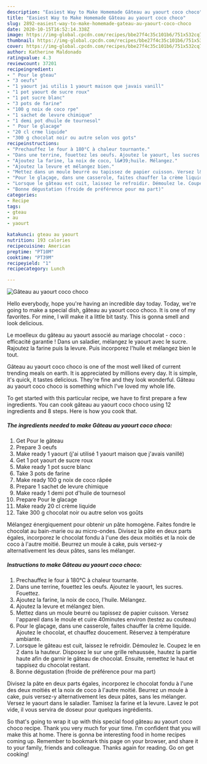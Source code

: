 ```yaml
---
description: "Easiest Way to Make Homemade Gâteau au yaourt coco choco"
title: "Easiest Way to Make Homemade Gâteau au yaourt coco choco"
slug: 2892-easiest-way-to-make-homemade-gateau-au-yaourt-coco-choco
date: 2020-10-15T16:52:14.338Z
image: https://img-global.cpcdn.com/recipes/bbe27f4c35c101b6/751x532cq70/gateau-au-yaourt-coco-choco-photo-principale-de-la-recette.jpg
thumbnail: https://img-global.cpcdn.com/recipes/bbe27f4c35c101b6/751x532cq70/gateau-au-yaourt-coco-choco-photo-principale-de-la-recette.jpg
cover: https://img-global.cpcdn.com/recipes/bbe27f4c35c101b6/751x532cq70/gateau-au-yaourt-coco-choco-photo-principale-de-la-recette.jpg
author: Katherine Maldonado
ratingvalue: 4.3
reviewcount: 37201
recipeingredient:
- " Pour le gteau"
- "3 oeufs"
- "1 yaourt jai utilis 1 yaourt maison que javais vanill"
- "1 pot yaourt de sucre roux"
- "1 pot sucre blanc"
- "3 pots de farine"
- "100 g noix de coco rpe"
- "1 sachet de levure chimique"
- "1 demi pot dhuile de tournesol"
- " Pour le glacage"
- "20 cl crme liquide"
- "300 g chocolat noir ou autre selon vos gots"
recipeinstructions:
- "Prechauffez le four à 180°C à chaleur tournante."
- "Dans une terrine, fouettez les oeufs. Ajoutez le yaourt, les sucres. Fouettez."
- "Ajoutez la farine, la noix de coco, l&#39;huile. Mélangez."
- "Ajoutez la levure et mélangez bien."
- "Mettez dans un moule beurré ou tapissez de papier cuisson. Versez l&#39;appareil dans le moule et cuire 40minutes environ (testez au couteau)"
- "Pour le glaçage, dans une casserole, faites chauffer la crème liquide. Ajoutez le chocolat, et chauffez doucement. Réservez à température ambiante."
- "Lorsque le gâteau est cuit, laissez le refroidir. Démoulez le. Coupez le en 2 dans la hauteur. Disposez le sur une grille rehaussée, hautez la partie haute afin de garnir le gâteau de chocolat. Ensuite, remettez le haut et tappisez du chocolat restant."
- "Bonne dégustation (froide de préférence pour ma part)"
categories:
- Recipe
tags:
- gteau
- au
- yaourt

katakunci: gteau au yaourt 
nutrition: 193 calories
recipecuisine: American
preptime: "PT10M"
cooktime: "PT39M"
recipeyield: "1"
recipecategory: Lunch

---
```



![Gâteau au yaourt coco choco](https://img-global.cpcdn.com/recipes/bbe27f4c35c101b6/751x532cq70/gateau-au-yaourt-coco-choco-photo-principale-de-la-recette.jpg)

Hello everybody, hope you're having an incredible day today. Today, we're going to make a special dish, gâteau au yaourt coco choco. It is one of my favorites. For mine, I will make it a little bit tasty. This is gonna smell and look delicious.

Le moelleux du gâteau au yaourt associé au mariage chocolat - coco : efficacité garantie ! Dans un saladier, mélangez le yaourt avec le sucre. Rajoutez la farine puis la levure. Puis incorporez l&#39;huile et mélangez bien le tout.

Gâteau au yaourt coco choco is one of the most well liked of current trending meals on earth. It is appreciated by millions every day. It is simple, it's quick, it tastes delicious. They're fine and they look wonderful. Gâteau au yaourt coco choco is something which I've loved my whole life.


To get started with this particular recipe, we have to first prepare a few ingredients. You can cook gâteau au yaourt coco choco using 12 ingredients and 8 steps. Here is how you cook that.

<!--inarticleads1-->

##### The ingredients needed to make Gâteau au yaourt coco choco:

1. Get  Pour le gâteau
1. Prepare 3 oeufs
1. Make ready 1 yaourt (j&#39;ai utilisé 1 yaourt maison que j&#39;avais vanillé)
1. Get 1 pot yaourt de sucre roux
1. Make ready 1 pot sucre blanc
1. Take 3 pots de farine
1. Make ready 100 g noix de coco râpée
1. Prepare 1 sachet de levure chimique
1. Make ready 1 demi pot d&#39;huile de tournesol
1. Prepare  Pour le glacage
1. Make ready 20 cl crème liquide
1. Take 300 g chocolat noir ou autre selon vos goûts


Mélangez énergiquement pour obtenir un pâte homogène. Faites fondre le chocolat au bain-marie ou au micro-ondes. Divisez la pâte en deux parts égales, incorporez le chocolat fondu à l&#39;une des deux moitiés et la noix de coco à l&#39;autre moitié. Beurrez un moule à cake, puis versez-y alternativement les deux pâtes, sans les mélanger. 

<!--inarticleads2-->

##### Instructions to make Gâteau au yaourt coco choco:

1. Prechauffez le four à 180°C à chaleur tournante.
1. Dans une terrine, fouettez les oeufs. Ajoutez le yaourt, les sucres. Fouettez.
1. Ajoutez la farine, la noix de coco, l&#39;huile. Mélangez.
1. Ajoutez la levure et mélangez bien.
1. Mettez dans un moule beurré ou tapissez de papier cuisson. Versez l&#39;appareil dans le moule et cuire 40minutes environ (testez au couteau)
1. Pour le glaçage, dans une casserole, faites chauffer la crème liquide. Ajoutez le chocolat, et chauffez doucement. Réservez à température ambiante.
1. Lorsque le gâteau est cuit, laissez le refroidir. Démoulez le. Coupez le en 2 dans la hauteur. Disposez le sur une grille rehaussée, hautez la partie haute afin de garnir le gâteau de chocolat. Ensuite, remettez le haut et tappisez du chocolat restant.
1. Bonne dégustation (froide de préférence pour ma part)


Divisez la pâte en deux parts égales, incorporez le chocolat fondu à l&#39;une des deux moitiés et la noix de coco à l&#39;autre moitié. Beurrez un moule à cake, puis versez-y alternativement les deux pâtes, sans les mélanger. Versez le yaourt dans le saladier. Tamisez la farine et la levure. Lavez le pot vide, il vous servira de doseur pour quelques ingrédients. 

So that's going to wrap it up with this special food gâteau au yaourt coco choco recipe. Thank you very much for your time. I'm confident that you will make this at home. There is gonna be interesting food in home recipes coming up. Remember to bookmark this page on your browser, and share it to your family, friends and colleague. Thanks again for reading. Go on get cooking!
